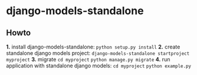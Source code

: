 # django-models-standalone 

## Howto
**1.** install django-models-standalone: 
`python setup.py install`
**2.** create standalone django models project:
`django-models-standalone startproject myproject`
**3.** migrate
`cd myproject`
`python manage.py migrate`
**4.** run application with standalone django models:
`cd myproject`
`python example.py`
